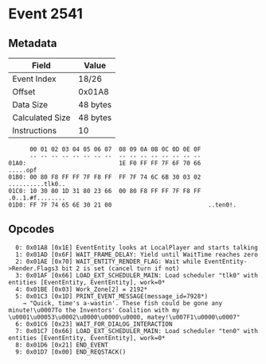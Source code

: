 # Event 2541

## Metadata

| Field           | Value    |
|-----------------|----------|
| Event Index     | 18/26    |
| Offset          | 0x01A8   |
| Data Size       | 48 bytes |
| Calculated Size | 48 bytes |
| Instructions    | 10       |

```
      00 01 02 03 04 05 06 07  08 09 0A 0B 0C 0D 0E 0F
      -- -- -- -- -- -- -- --  -- -- -- -- -- -- -- --
01A0:                          1E F0 FF FF 7F 6F 70 66          .....opf
01B0: 00 80 F8 FF FF 7F F8 FF  FF 7F 74 6C 6B 30 03 02  ..........tlk0..
01C0: 10 30 80 1D 31 80 23 66  00 80 F8 FF FF 7F F8 FF  .0..1.#f........
01D0: FF 7F 74 65 6E 30 21 00                           ..ten0!.        
```

## Opcodes

```
  0: 0x01A8 [0x1E] EventEntity looks at LocalPlayer and starts talking
  1: 0x01AD [0x6F] WAIT_FRAME_DELAY: Yield until WaitTime reaches zero
  2: 0x01AE [0x70] WAIT_ENTITY_RENDER_FLAG: Wait while EventEntity->Render.Flags3 bit 2 is set (cancel turn if not)
  3: 0x01AF [0x66] LOAD_EXT_SCHEDULER_MAIN: Load scheduler "tlk0" with entities [EventEntity, EventEntity], work=0*
  4: 0x01BE [0x03] Work_Zone[2] = 2192*
  5: 0x01C3 [0x1D] PRINT_EVENT_MESSAGE(message_id=7928*)
    → "Quick, time's a-wastin'. These fish could be gone any minute!\u0007To the Inventors' Coalition with my \u0001\u00053\u0002\u0000\u0000\u0000, matey!\u007F1\u0000\u0007"
  6: 0x01C6 [0x23] WAIT_FOR_DIALOG_INTERACTION
  7: 0x01C7 [0x66] LOAD_EXT_SCHEDULER_MAIN: Load scheduler "ten0" with entities [EventEntity, EventEntity], work=0*
  8: 0x01D6 [0x21] END_EVENT
  9: 0x01D7 [0x00] END_REQSTACK()
```
